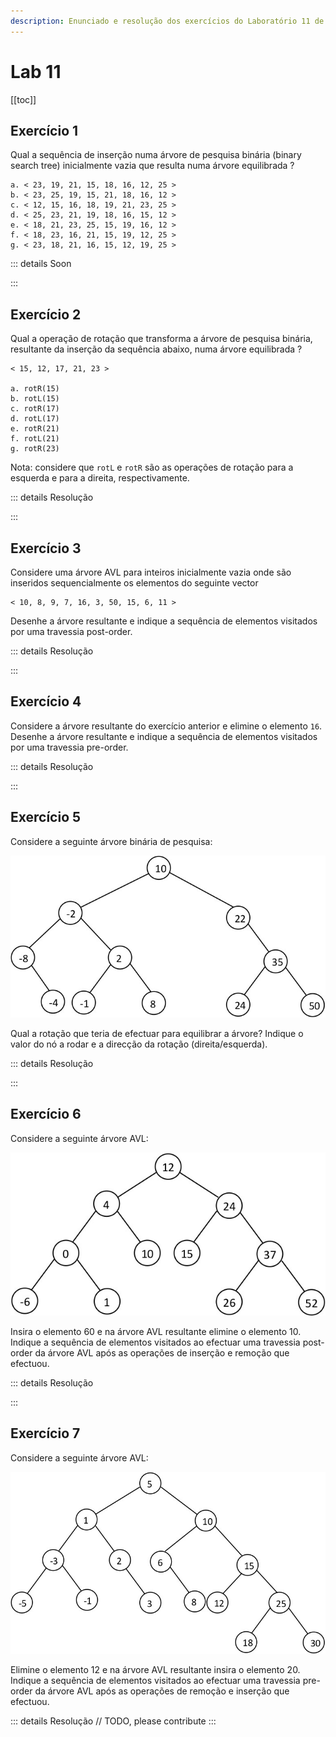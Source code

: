 ```yaml
---
description: Enunciado e resolução dos exercícios do Laboratório 11 de IAED
---
```


# Lab 11

[[toc]]

## Exercício 1

Qual a sequência de inserção numa árvore de pesquisa binária (binary search tree) inicialmente vazia que resulta numa árvore equilibrada ?

```
a. < 23, 19, 21, 15, 18, 16, 12, 25 >
b. < 23, 25, 19, 15, 21, 18, 16, 12 >
c. < 12, 15, 16, 18, 19, 21, 23, 25 >
d. < 25, 23, 21, 19, 18, 16, 15, 12 >
e. < 18, 21, 23, 25, 15, 19, 16, 12 >
f. < 18, 23, 16, 21, 15, 19, 12, 25 >
g. < 23, 18, 21, 16, 15, 12, 19, 25 >
```

::: details Soon

:::

## Exercício 2

Qual a operação de rotação que transforma a árvore de pesquisa binária, resultante da inserção da sequência abaixo, numa árvore equilibrada ?

```
< 15, 12, 17, 21, 23 >

a. rotR(15)
b. rotL(15)
c. rotR(17)
d. rotL(17)
e. rotR(21)
f. rotL(21)
g. rotR(23)
```

Nota: considere que `rotL` e `rotR` são as operações de rotação para a esquerda e para a direita, respectivamente.

::: details Resolução

:::

## Exercício 3

Considere uma árvore AVL para inteiros inicialmente vazia onde são inseridos sequencialmente os elementos do seguinte vector

```
< 10, 8, 9, 7, 16, 3, 50, 15, 6, 11 >
```

Desenhe a árvore resultante e indique a sequência de elementos visitados por uma travessia post-order.

::: details Resolução

:::

## Exercício 4

Considere a árvore resultante do exercício anterior e elimine o elemento `16`.\
 Desenhe a árvore resultante e indique a sequência de elementos visitados por uma travessia pre-order.

::: details Resolução

:::

## Exercício 5

Considere a seguinte árvore binária de pesquisa:

<img src="./1111-ex5.jpg" alt="ex5" class="invert-dark2">

Qual a rotação que teria de efectuar para equilibrar a árvore? Indique o valor do nó a rodar e a direcção da rotação (direita/esquerda).

::: details Resolução

:::

## Exercício 6

Considere a seguinte árvore AVL:

<img src="./1111-ex6.jpg" alt="ex6" class="invert-dark2">

Insira o elemento 60 e na árvore AVL resultante elimine o elemento 10.\
Indique a sequência de elementos visitados ao efectuar uma travessia post-order da árvore AVL após as operações de inserção e remoção que efectuou.

::: details Resolução

:::

## Exercício 7

Considere a seguinte árvore AVL:

<img src="./1111-ex7.jpg" alt="ex7" class="invert-dark2">

Elimine o elemento 12 e na árvore AVL resultante insira o elemento 20.\
Indique a sequência de elementos visitados ao efectuar uma travessia pre-order da árvore AVL após as operações de remoção e inserção que efectuou.

::: details Resolução
// TODO, please contribute
:::
